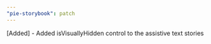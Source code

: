 ```yaml
---
"pie-storybook": patch
---
```


[Added] - Added isVisuallyHidden control to the assistive text stories
